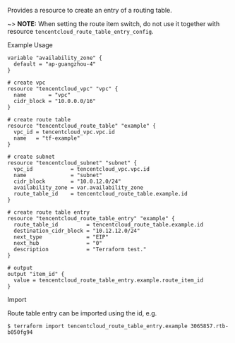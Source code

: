 Provides a resource to create an entry of a routing table.

~> **NOTE:** When setting the route item switch, do not use it together with resource `tencentcloud_route_table_entry_config`.

Example Usage

```hcl
variable "availability_zone" {
  default = "ap-guangzhou-4"
}

# create vpc
resource "tencentcloud_vpc" "vpc" {
  name       = "vpc"
  cidr_block = "10.0.0.0/16"
}

# create route table
resource "tencentcloud_route_table" "example" {
  vpc_id = tencentcloud_vpc.vpc.id
  name   = "tf-example"
}

# create subnet
resource "tencentcloud_subnet" "subnet" {
  vpc_id            = tencentcloud_vpc.vpc.id
  name              = "subnet"
  cidr_block        = "10.0.12.0/24"
  availability_zone = var.availability_zone
  route_table_id    = tencentcloud_route_table.example.id
}

# create route table entry
resource "tencentcloud_route_table_entry" "example" {
  route_table_id         = tencentcloud_route_table.example.id
  destination_cidr_block = "10.12.12.0/24"
  next_type              = "EIP"
  next_hub               = "0"
  description            = "Terraform test."
}

# output
output "item_id" {
  value = tencentcloud_route_table_entry.example.route_item_id
}
```

Import

Route table entry can be imported using the id, e.g.

```
$ terraform import tencentcloud_route_table_entry.example 3065857.rtb-b050fg94
```

